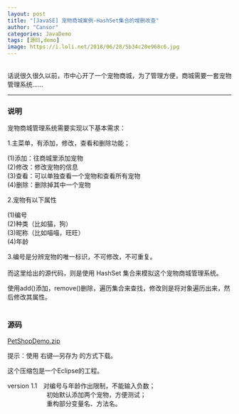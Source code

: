 ```yaml
---
layout: post
title: "[JavaSE] 宠物商城案例-HashSet集合的增删改查"
author: "Cansor"
categories: JavaDemo
tags: [源码,demo]
image: https://i.loli.net/2018/06/28/5b34c20e968c6.jpg
---
```


<br>
话说很久很久以前，市中心开了一个宠物商城，为了管理方便，商城需要一套宠物管理系统……
<br>
  
***

### 说明

宠物商城管理系统需要实现以下基本需求：

1.主菜单，有添加，修改，查看和删除功能；

(1)添加：往商城里添加宠物  
(2)修改：修改宠物的信息  
(3)查看：可以单独查看一个宠物和查看所有宠物  
(4)删除：删除掉其中一个宠物

2.宠物有以下属性

(1)编号  
(2)种类（比如猫，狗）  
(3)昵称（比如喵喵，旺旺）  
(4)年龄

3.编号是分辨宠物的唯一标识，不可修改，不可重复。
<br><br>
而这里给出的源代码，则是使用 HashSet 集合来模拟这个宠物商城管理系统。

使用add()添加，remove()删除，遍历集合来查找，修改则是将对象遍历出来，然后修改其属性。
<br><br>
  
### 源码

<a href="{{ site.github.url }}/assets/code-java/PetShopDemo.zip" class="line-color">PetShopDemo.zip</a>

提示：使用 右键—另存为 的方式下载。

这个压缩包是一个Eclipse的工程。

version 1.1　对编号与年龄作出限制，不能输入负数；<br>
　　　　　　 初始默认添加两个宠物，方便测试；<br>
　　　　　　 重构部分变量名、方法名。
<br><br><br>

